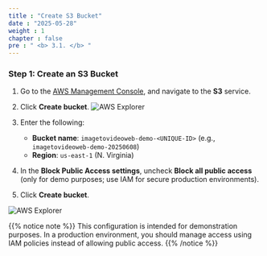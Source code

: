 ```yaml
---
title : "Create S3 Bucket"
date : "2025-05-28"
weight : 1
chapter : false
pre : " <b> 3.1. </b> "
---
```


### Step 1: Create an S3 Bucket

1. Go to the [AWS Management Console](https://console.aws.amazon.com/), and navigate to the **S3** service.

2. Click **Create bucket**.
![AWS Explorer](/images/2.prerequisite/anh8.png)

3. Enter the following:
   - **Bucket name**: `imagetovideoweb-demo-<UNIQUE-ID>` (e.g., `imagetovideoweb-demo-20250608`)
   - **Region**: `us-east-1` (N. Virginia)

4. In the **Block Public Access settings**, uncheck **Block all public access** (only for demo purposes; use IAM for secure production environments).

5. Click **Create bucket**.

![AWS Explorer](/images/2.prerequisite/anh9.png)


{{% notice note %}}
This configuration is intended for demonstration purposes. In a production environment, you should manage access using IAM policies instead of allowing public access.
{{% /notice %}}
